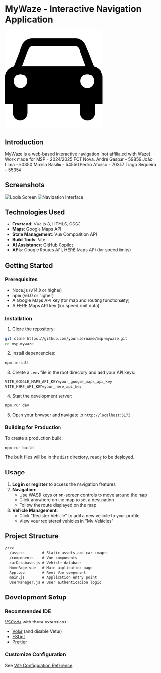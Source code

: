 # MyWaze - Interactive Navigation Application

![MyWaze Logo](src/assets/car_images/car_icon.png)

## Introduction

MyWaze is a web-based interactive navigation (not affiliated with Waze).
Work made for MSP - 2024/2025 FCT Nova.
André Gaspar - 59859
João Lima - 60350
Marisa Basílio - 54550
Pedro Afonso - 70357
Tiago Sequeira - 55354

## Screenshots

![Login Screen](https://media.discordapp.net/attachments/1357732915617992918/1366178159028080694/Screenshot_from_2025-04-27_23-22-30.png?ex=6810000f&is=680eae8f&hm=2cc43fd8a59c7eaa1175b2ec2532ff7f420bb2e5514288e62d11193e48f647d3&=&format=webp&quality=lossless&width=1205&height=1132)
![Navigation Interface](https://media.discordapp.net/attachments/1357732915617992918/1366178159397048441/Screenshot_from_2025-04-27_23-22-54.png?ex=6810000f&is=680eae8f&hm=c7dd69f297742cbc9b2accbfdc888b9c3bf00ee1f240f6d50cc20446dd620cc5&=&format=webp&quality=lossless&width=1279&height=1132)

## Technologies Used

- **Frontend**: Vue.js 3, HTML5, CSS3
- **Maps**: Google Maps API
- **State Management**: Vue Composition API
- **Build Tools**: Vite
- **AI Assistance**: GitHub Copilot
- **APIs**: Google Routes API, HERE Maps API (for speed limits)

## Getting Started

### Prerequisites

- Node.js (v14.0 or higher)
- npm (v6.0 or higher)
- A Google Maps API key (for map and routing functionality)
- A HERE Maps API key (for speed limit data)

### Installation

1. Clone the repository:

```sh
git clone https://github.com/yourusername/msp-mywaze.git
cd msp-mywaze
```

2. Install dependencies:

```sh
npm install
```

3. Create a `.env` file in the root directory and add your API keys:

```
VITE_GOOGLE_MAPS_API_KEY=your_google_maps_api_key
VITE_HERE_API_KEY=your_here_api_key
```

4. Start the development server:

```sh
npm run dev
```

5. Open your browser and navigate to `http://localhost:5173`

### Building for Production

To create a production build:

```sh
npm run build
```

The built files will be in the `dist` directory, ready to be deployed.

## Usage

1. **Log in or register** to access the navigation features
2. **Navigation**:
   - Use WASD keys or on-screen controls to move around the map
   - Click anywhere on the map to set a destination
   - Follow the route displayed on the map
3. **Vehicle Management**:
   - Click "Register Vehicle" to add a new vehicle to your profile
   - View your registered vehicles in "My Vehicles"

## Project Structure

```
/src
  /assets        # Static assets and car images
  /components    # Vue components
  carDatabase.js # Vehicle database
  HomePage.vue   # Main application page
  App.vue        # Root Vue component
  main.js        # Application entry point
  UserManager.js # User authentication logic
```

## Development Setup

### Recommended IDE

[VSCode](https://code.visualstudio.com/) with these extensions:

- [Volar](https://marketplace.visualstudio.com/items?itemName=Vue.volar) (and disable Vetur)
- [ESLint](https://marketplace.visualstudio.com/items?itemName=dbaeumer.vscode-eslint)
- [Prettier](https://marketplace.visualstudio.com/items?itemName=esbenp.prettier-vscode)

### Customize Configuration

See [Vite Configuration Reference](https://vitejs.dev/config/).
